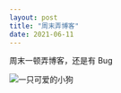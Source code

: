 ```yaml
---
layout: post
title: "周末弄博客"
date: 2021-06-11
---
```


周末一顿弄博客，还是有 Bug

![一只可爱的小狗](https://static.businessinsider.com/image/5484d9d1eab8ea3017b17e29/image.jpg)
